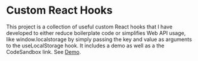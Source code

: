 # Custom React Hooks

This project is a collection of useful custom React hooks that I have developed to either reduce boilerplate code or simplifies Web API usage, like window.localstorage by simply passing the key and value as arguments to the useLocalStorage hook. It includes a demo as well as a the CodeSandbox link. See [Demo](https://custom-react-hooks.netlify.app/).
